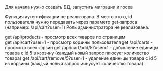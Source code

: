 Для начала нужно создать БД, запустить миграции и посев

Функция аутентификации не реализована. В место этого, id пользователя нужно передавать через параметр get-запроса (например: /api/cart?user=1)
Роль администратора не реализована.

get  /api/products   - просмотр всех товаров по страницам <br>
get  /api/cart?user=1   - просмотр корзины пользователя
get  /api/carts   - просмотр всех корзин
get  /api/cart/add/5?user=1  - добавление единицы товара с id 5 в корзину (каждый новый запрос плюсует количество товара)
get  /api/cart/remove/5?user=1  - удаление единицы товара с id 5 из корзины (каждый новый запрос минусует количество товара)
